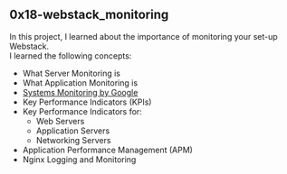## 0x18-webstack_monitoring

In this project, I learned about the importance of monitoring your set-up Webstack.
<br>
I learned the following concepts:
- What Server Monitoring is
- What Application Monitoring is
- <a href="https://intranet.alxswe.com/rltoken/_8KIbIUNzMgKi_LiGMBWAw">Systems Monitoring by Google</a>
- Key Performance Indicators (KPIs)
- Key Performance Indicators for:
	- Web Servers
	- Application Servers
	- Networking Servers
- Application Performance Management (APM)
- Nginx Logging and Monitoring
